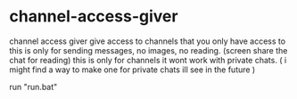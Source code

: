 # channel-access-giver

channel access giver
give access to channels that you only have access to
this is only for sending messages, no images, no reading. (screen share the chat for reading)
this is only for channels it wont work with private chats. ( i might find a way to make one for private chats ill see in the future )

run "run.bat"

